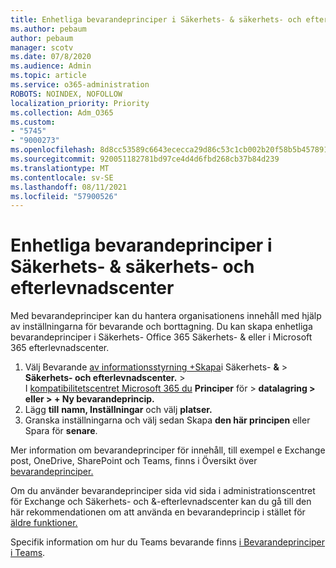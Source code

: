 ```yaml
---
title: Enhetliga bevarandeprinciper i Säkerhets- & säkerhets- och efterlevnadscenter
ms.author: pebaum
author: pebaum
manager: scotv
ms.date: 07/8/2020
ms.audience: Admin
ms.topic: article
ms.service: o365-administration
ROBOTS: NOINDEX, NOFOLLOW
localization_priority: Priority
ms.collection: Adm_O365
ms.custom:
- "5745"
- "9000273"
ms.openlocfilehash: 8d8cc53589c6643ececca29d86c53c1cb002b20f58b5b45789101c517cc1f703
ms.sourcegitcommit: 920051182781bd97ce4d4d6fbd268cb37b84d239
ms.translationtype: MT
ms.contentlocale: sv-SE
ms.lasthandoff: 08/11/2021
ms.locfileid: "57900526"
---
```

# <a name="unified-retention-policies-in-the-security--compliance-center"></a>Enhetliga bevarandeprinciper i Säkerhets- & säkerhets- och efterlevnadscenter

Med bevarandeprinciper kan du hantera organisationens innehåll med hjälp av inställningarna för bevarande och borttagning. Du kan skapa enhetliga bevarandeprinciper i Säkerhets- Office 365 Säkerhets- & eller i Microsoft 365 efterlevnadscenter. 

1. Välj Bevarande [av informationsstyrning +Skapa](https://go.microsoft.com/fwlink/p/?linkid=2077143)i Säkerhets- **&**  >  **Säkerhets- och efterlevnadscenter.**  >   <br/>
    I [kompatibilitetscentret Microsoft 365 du](https://go.microsoft.com/fwlink/p/?linkid=2077149) **Principer** för  >  **datalagring > eller > + Ny bevarandeprincip.**
2. Lägg **till** **namn, Inställningar** och välj **platser.**
3. Granska inställningarna och välj sedan Skapa **den här principen** eller Spara för **senare**.  
      
Mer information om bevarandeprinciper för innehåll, till exempel e Exchange post, OneDrive, SharePoint och Teams, finns i Översikt över [bevarandeprinciper.](https://go.microsoft.com/fwlink/?linkid=2127785)  
    
Om du använder bevarandeprinciper sida vid sida i administrationscentret för Exchange och Säkerhets- och &-efterlevnadscenter kan du gå till den här rekommendationen om att använda en bevarandeprincip i stället för [äldre funktioner.](https://docs.microsoft.com/microsoft-365/compliance/retention-policies#use-a-retention-policy-instead-of-older-features)  
    
Specifik information om hur du Teams bevarande finns [i Bevarandeprinciper i Teams](https://docs.microsoft.com/microsoftteams/retention-policies).